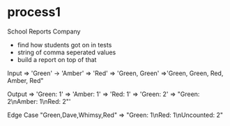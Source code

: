 # process1

School Reports Company
- find how students got on in tests
- string of comma seperated values
- build a report on top of that

Input
=> 'Green'
-> 'Amber'
=> 'Red'
=> 'Green, Green'
=>'Green, Green, Red, Amber, Red"


Output
=> 'Green: 1'
=> 'Amber: 1'
=> 'Red: 1'
=> 'Green: 2'
=> "Green: 2\nAmber: 1\nRed: 2"'


Edge Case
"Green,Dave,Whimsy,Red"
=> "Green: 1\nRed: 1\nUncounted: 2"
